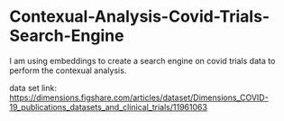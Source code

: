 # Contexual-Analysis-Covid-Trials-Search-Engine
I am using embeddings to create a search engine on covid trials data to perform the contexual analysis.  


data set link: https://dimensions.figshare.com/articles/dataset/Dimensions_COVID-19_publications_datasets_and_clinical_trials/11961063
